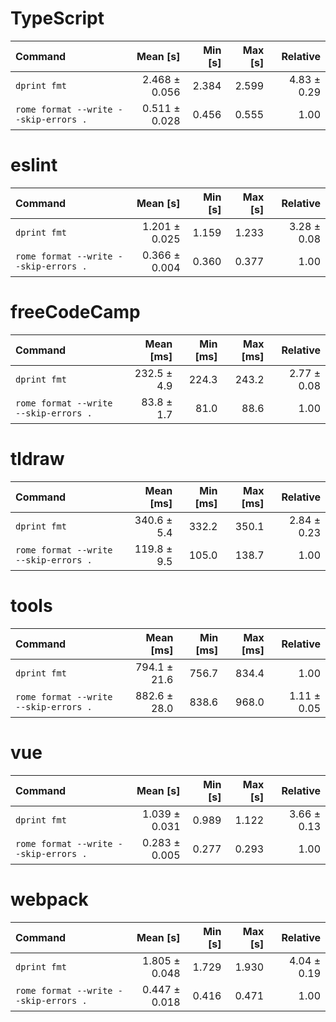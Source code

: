 
# TypeScript
| Command | Mean [s] | Min [s] | Max [s] | Relative |
|:---|---:|---:|---:|---:|
| `dprint fmt` | 2.468 ± 0.056 | 2.384 | 2.599 | 4.83 ± 0.29 |
| `rome format --write --skip-errors .` | 0.511 ± 0.028 | 0.456 | 0.555 | 1.00 |

# eslint
| Command | Mean [s] | Min [s] | Max [s] | Relative |
|:---|---:|---:|---:|---:|
| `dprint fmt` | 1.201 ± 0.025 | 1.159 | 1.233 | 3.28 ± 0.08 |
| `rome format --write --skip-errors .` | 0.366 ± 0.004 | 0.360 | 0.377 | 1.00 |

# freeCodeCamp
| Command | Mean [ms] | Min [ms] | Max [ms] | Relative |
|:---|---:|---:|---:|---:|
| `dprint fmt` | 232.5 ± 4.9 | 224.3 | 243.2 | 2.77 ± 0.08 |
| `rome format --write --skip-errors .` | 83.8 ± 1.7 | 81.0 | 88.6 | 1.00 |

# tldraw
| Command | Mean [ms] | Min [ms] | Max [ms] | Relative |
|:---|---:|---:|---:|---:|
| `dprint fmt` | 340.6 ± 5.4 | 332.2 | 350.1 | 2.84 ± 0.23 |
| `rome format --write --skip-errors .` | 119.8 ± 9.5 | 105.0 | 138.7 | 1.00 |

# tools
| Command | Mean [ms] | Min [ms] | Max [ms] | Relative |
|:---|---:|---:|---:|---:|
| `dprint fmt` | 794.1 ± 21.6 | 756.7 | 834.4 | 1.00 |
| `rome format --write --skip-errors .` | 882.6 ± 28.0 | 838.6 | 968.0 | 1.11 ± 0.05 |

# vue
| Command | Mean [s] | Min [s] | Max [s] | Relative |
|:---|---:|---:|---:|---:|
| `dprint fmt` | 1.039 ± 0.031 | 0.989 | 1.122 | 3.66 ± 0.13 |
| `rome format --write --skip-errors .` | 0.283 ± 0.005 | 0.277 | 0.293 | 1.00 |

# webpack
| Command | Mean [s] | Min [s] | Max [s] | Relative |
|:---|---:|---:|---:|---:|
| `dprint fmt` | 1.805 ± 0.048 | 1.729 | 1.930 | 4.04 ± 0.19 |
| `rome format --write --skip-errors .` | 0.447 ± 0.018 | 0.416 | 0.471 | 1.00 |
